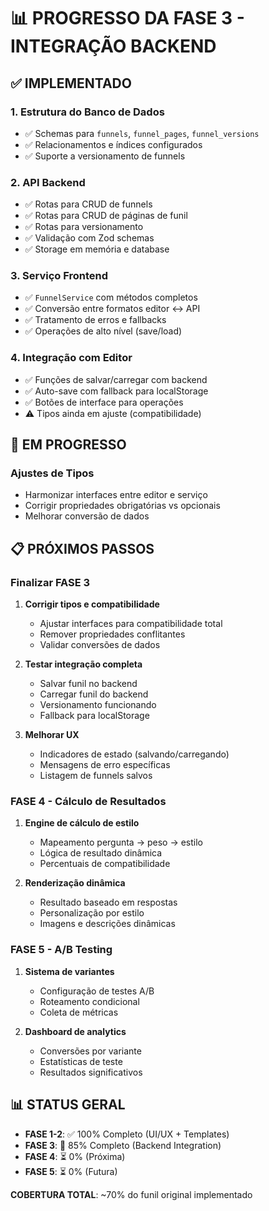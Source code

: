 # 📊 PROGRESSO DA FASE 3 - INTEGRAÇÃO BACKEND

## ✅ IMPLEMENTADO

### 1. Estrutura do Banco de Dados
- ✅ Schemas para `funnels`, `funnel_pages`, `funnel_versions`
- ✅ Relacionamentos e índices configurados
- ✅ Suporte a versionamento de funnels

### 2. API Backend
- ✅ Rotas para CRUD de funnels
- ✅ Rotas para CRUD de páginas de funil
- ✅ Rotas para versionamento
- ✅ Validação com Zod schemas
- ✅ Storage em memória e database

### 3. Serviço Frontend
- ✅ `FunnelService` com métodos completos
- ✅ Conversão entre formatos editor ↔ API
- ✅ Tratamento de erros e fallbacks
- ✅ Operações de alto nível (save/load)

### 4. Integração com Editor
- ✅ Funções de salvar/carregar com backend
- ✅ Auto-save com fallback para localStorage
- ✅ Botões de interface para operações
- ⚠️ Tipos ainda em ajuste (compatibilidade)

## 🔄 EM PROGRESSO

### Ajustes de Tipos
- Harmonizar interfaces entre editor e serviço
- Corrigir propriedades obrigatórias vs opcionais
- Melhorar conversão de dados

## 📋 PRÓXIMOS PASSOS

### Finalizar FASE 3
1. **Corrigir tipos e compatibilidade**
   - Ajustar interfaces para compatibilidade total
   - Remover propriedades conflitantes
   - Validar conversões de dados

2. **Testar integração completa**
   - Salvar funil no backend
   - Carregar funil do backend
   - Versionamento funcionando
   - Fallback para localStorage

3. **Melhorar UX**
   - Indicadores de estado (salvando/carregando)
   - Mensagens de erro específicas
   - Listagem de funnels salvos

### FASE 4 - Cálculo de Resultados
1. **Engine de cálculo de estilo**
   - Mapeamento pergunta → peso → estilo
   - Lógica de resultado dinâmica
   - Percentuais de compatibilidade

2. **Renderização dinâmica**
   - Resultado baseado em respostas
   - Personalização por estilo
   - Imagens e descrições dinâmicas

### FASE 5 - A/B Testing
1. **Sistema de variantes**
   - Configuração de testes A/B
   - Roteamento condicional
   - Coleta de métricas

2. **Dashboard de analytics**
   - Conversões por variante
   - Estatísticas de teste
   - Resultados significativos

## 📊 STATUS GERAL

- **FASE 1-2**: ✅ 100% Completo (UI/UX + Templates)
- **FASE 3**: 🔄 85% Completo (Backend Integration)
- **FASE 4**: ⏳ 0% (Próxima)
- **FASE 5**: ⏳ 0% (Futura)

**COBERTURA TOTAL**: ~70% do funil original implementado
